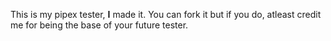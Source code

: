 This is my pipex tester, **I** made it. You can fork it but if you do, atleast credit me for being the base of your future tester.
